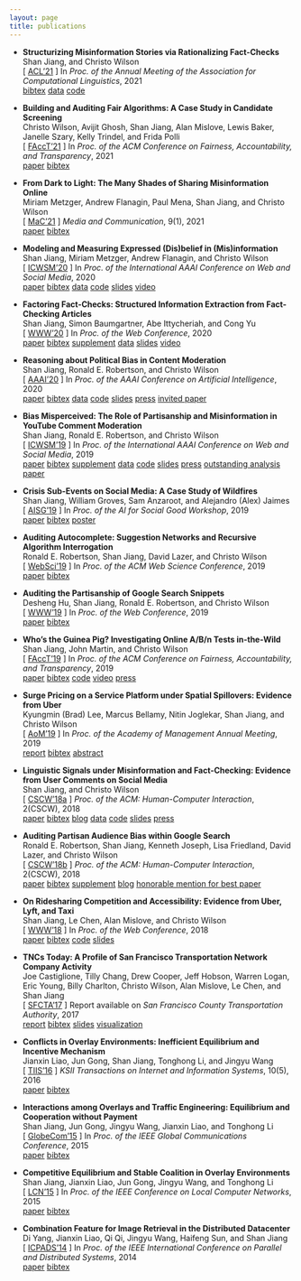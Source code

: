 ```yaml
---
layout: page
title: publications
---
```


* **Structurizing Misinformation Stories via Rationalizing Fact-Checks**  
Shan Jiang, and Christo Wilson  
\[ [ACL’21](acl21_paper.pdf) \]
In *Proc. of the Annual Meeting of the Association for Computational Linguistics*, 2021  
[<span class="label label-grey">bibtex</span>](acl21_bib.txt)
[<span class="label label-grey">data</span>](../resources/#fact-check)
[<span class="label label-grey">code</span>](https://github.com/printfoo/factcheck-acl2021)
<!-- acceptance rate: 714/3350=21.3% [<span class="label label-grey">conference</span>](https://2021.aclweb.org) -->

* **Building and Auditing Fair Algorithms: A Case Study in Candidate Screening**  
Christo Wilson, Avijit Ghosh, Shan Jiang, Alan Mislove, Lewis Baker, Janelle Szary, Kelly Trindel, and Frida Polli  
\[ [FAccT’21](facct21_paper.pdf) \]
In *Proc. of the ACM Conference on Fairness, Accountability, and Transparency*, 2021  
[<span class="label label-grey">paper</span>](facct21_paper.pdf)
[<span class="label label-grey">bibtex</span>](facct21_bib.txt)
<!-- acceptance rate: 82/328=25.0% [<span class="label label-grey">conference</span>](https://facctconference.org/2021/) -->

* **From Dark to Light: The Many Shades of Sharing Misinformation Online**  
Miriam Metzger, Andrew Flanagin, Paul Mena, Shan Jiang, and Christo Wilson  
\[ [MaC’21](mac21_paper.pdf) \]
*Media and Communication*, 9(1), 2021  
[<span class="label label-grey">paper</span>](mac21_paper.pdf)
[<span class="label label-grey">bibtex</span>](mac21_bib.txt)
<!-- [<span class="label label-grey">journal</span>](https://www.cogitatiopress.com/mediaandcommunication) -->

* **Modeling and Measuring Expressed (Dis)belief in (Mis)information**  
Shan Jiang, Miriam Metzger, Andrew Flanagin, and Christo Wilson  
\[ [ICWSM’20](icwsm20_paper.pdf) \]
In *Proc. of the International AAAI Conference on Web and Social Media*, 2020  
[<span class="label label-grey">paper</span>](icwsm20_paper.pdf)
[<span class="label label-grey">bibtex</span>](icwsm20_bib.txt)
[<span class="label label-grey">data</span>](../resources/#misinformation)
[<span class="label label-grey">code</span>](https://github.com/printfoo/misinfo-cscw2018-icwsm2020)
[<span class="label label-grey">slides</span>](icwsm20_slides.pdf)
[<span class="label label-grey">video</span>](https://youtu.be/ZHY1hzJ_F9o)
<!-- acceptance rate: 33/195=16.9% [<span class="label label-grey">conference</span>](https://www.icwsm.org/2020/) -->

* **Factoring Fact-Checks: Structured Information Extraction from Fact-Checking Articles**  
Shan Jiang, Simon Baumgartner, Abe Ittycheriah, and Cong Yu  
\[ [WWW’20](www20_paper.pdf) \]
In *Proc. of the Web Conference*, 2020  
[<span class="label label-grey">paper</span>](www20_paper.pdf)
[<span class="label label-grey">bibtex</span>](www20_bib.txt)
[<span class="label label-grey">supplement</span>](www20_supplement.pdf)
[<span class="label label-grey">data</span>](../resources/#fact-check)
[<span class="label label-grey">slides</span>](www20_slides.pdf)
[<span class="label label-grey">video</span>](https://youtu.be/9Kp9GdItRjs)
<!-- acceptance rate: 217/1,129=19.2% [<span class="label label-grey">conference</span>](https://www2020.thewebconf.org/) -->

* **Reasoning about Political Bias in Content Moderation**  
Shan Jiang, Ronald E. Robertson, and Christo Wilson  
\[ [AAAI’20](aaai20_paper.pdf) \]
In *Proc. of the AAAI Conference on Artificial Intelligence*, 2020  
[<span class="label label-grey">paper</span>](aaai20_paper.pdf)
[<span class="label label-grey">bibtex</span>](aaai20_bib.txt)
[<span class="label label-grey">data</span>](../resources/#content-moderation)
[<span class="label label-grey">code</span>](https://github.com/printfoo/moderation-icwsm2019-aaai2020)
[<span class="label label-grey">slides</span>](aaai20_slides.pdf)
[<span class="label label-grey">press</span>](https://arstechnica.com/science/2020/02/researchers-have-already-tested-googles-algorithms-for-political-bias)
[<span class="label label-brand">invited paper</span>](https://aaai.org/Conferences/AAAI-20/wp-content/uploads/2020/02/AAAI-20-Sister-Track-Schedule.pdf)
<!-- invited to sister conference track: 16/16=100% [<span class="label label-grey">conference</span>](https://aaai.org/Conferences/AAAI-20/) -->

* **Bias Misperceived: The Role of Partisanship and Misinformation in YouTube Comment Moderation**  
Shan Jiang, Ronald E. Robertson, and Christo Wilson  
\[ [ICWSM’19](icwsm19_paper.pdf) \]
In *Proc. of the International AAAI Conference on Web and Social Media*, 2019  
[<span class="label label-grey">paper</span>](icwsm19_paper.pdf)
[<span class="label label-grey">bibtex</span>](icwsm19_bib.txt)
[<span class="label label-grey">supplement</span>](icwsm19_supplement.pdf)
[<span class="label label-grey">data</span>](../resources/#content-moderation)
[<span class="label label-grey">code</span>](https://github.com/printfoo/moderation-icwsm2019-aaai2020)
[<span class="label label-grey">slides</span>](icwsm19_slides.pdf)
[<span class="label label-grey">press</span>](https://arstechnica.com/science/2020/02/researchers-have-already-tested-googles-algorithms-for-political-bias)
[<span class="label label-brand">outstanding analysis paper</span>](https://twitter.com/cerenbudak/status/1138852430928646145)
<!-- 1/238=0.4% --> <!-- acceptance rate: 51/238=21.4% [<span class="label label-grey">conference</span>](https://www.icwsm.org/2019/) -->

* **Crisis Sub-Events on Social Media: A Case Study of Wildfires**  
Shan Jiang, William Groves, Sam Anzaroot, and Alejandro (Alex) Jaimes  
\[ [AISG’19](aisg19_paper.pdf) \]
In *Proc. of the AI for Social Good Workshop*, 2019  
[<span class="label label-grey">paper</span>](aisg19_paper.pdf)
[<span class="label label-grey">bibtex</span>](aisg19_bib.txt)
[<span class="label label-grey">poster</span>](aisg19_poster.pdf)
<!-- oral presentation rate: 10/57=17.5% [<span class="label label-grey">workshop</span>](https://aiforsocialgood.github.io/icml2019/) -->

* **Auditing Autocomplete: Suggestion Networks and Recursive Algorithm Interrogation**  
Ronald E. Robertson, Shan Jiang, David Lazer, and Christo Wilson  
\[ [WebSci’19](websci19_paper.pdf) \]
In *Proc. of the ACM Web Science Conference*, 2019  
[<span class="label label-grey">paper</span>](websci19_paper.pdf)
[<span class="label label-grey">bibtex</span>](websci19_bib.txt)
<!-- acceptance rate: 31/130=23.8% [<span class="label label-grey">conference</span>](http://websci19.webscience.org/) --> 

* **Auditing the Partisanship of Google Search Snippets**  
Desheng Hu, Shan Jiang, Ronald E. Robertson, and Christo Wilson  
\[ [WWW’19](www19_paper.pdf) \]
In *Proc. of the Web Conference*, 2019  
[<span class="label label-grey">paper</span>](www19_paper.pdf)
[<span class="label label-grey">bibtex</span>](www19_bib.txt)
<!-- acceptance rate: 225/1,247=18.0% [<span class="label label-grey">conference</span>](https://www2019.thewebconf.org/) -->

* **Who’s the Guinea Pig? Investigating Online A/B/n Tests in-the-Wild**  
Shan Jiang, John Martin, and Christo Wilson  
\[ [FAccT’19](facct19_paper.pdf) \]
In *Proc. of the ACM Conference on Fairness, Accountability, and Transparency*, 2019  
[<span class="label label-grey">paper</span>](facct19_paper.pdf)
[<span class="label label-grey">bibtex</span>](facct19_bib.txt)
[<span class="label label-grey">code</span>](https://github.com/printfoo/abtest-facct2019)
[<span class="label label-grey">video</span>](https://youtu.be/ZxknxkHiIkM)
[<span class="label label-grey">press</span>](https://www.fastcompany.com/90306916/were-all-being-manipulated-by-a-b-testing-all-the-time)
<!-- acceptance rate: 39/162=24.1% [<span class="label label-grey">conference</span>](https://facctconference.org/2019/) -->

* **Surge Pricing on a Service Platform under Spatial Spillovers: Evidence from Uber**  
Kyungmin (Brad) Lee, Marcus Bellamy, Nitin Joglekar, Shan Jiang, and Christo Wilson  
\[ [AoM’19](ssrn18_paper.pdf) \]
In *Proc. of the Academy of Management Annual Meeting*, 2019  
[<span class="label label-grey">report</span>](ssrn18_paper.pdf)
[<span class="label label-grey">bibtex</span>](ssrn18_bib.txt)
[<span class="label label-grey">abstract</span>](https://journals.aom.org/doi/abs/10.5465/AMBPP.2019.16279abstract)
<!-- [<span class="label label-grey">abstract</span>](https://my.aom.org/program2019/) -->

* **Linguistic Signals under Misinformation and Fact-Checking: Evidence from User Comments on Social Media**  
Shan Jiang, and Christo Wilson  
\[ [CSCW’18a](cscw18a_paper.pdf) \]
*Proc. of the ACM: Human-Computer Interaction*, 2(CSCW), 2018  
[<span class="label label-grey">paper</span>](cscw18a_paper.pdf)
[<span class="label label-grey">bibtex</span>](cscw18a_bib.txt)
[<span class="label label-grey">blog</span>](https://medium.com/acm-cscw/people-get-touchy-about-misinformation-and-about-the-truth-too-9930563d96d8)
[<span class="label label-grey">data</span>](../resources/#misinformation)
[<span class="label label-grey">code</span>](https://github.com/printfoo/misinfo-cscw2018-icwsm2020)
[<span class="label label-grey">slides</span>](cscw18a_slides.pdf)
[<span class="label label-grey">press</span>](https://hopenothate.com/2018/10/21/extremism-is-on-the-ballot)
<!-- acceptance rate: 185/722=25.6% [<span class="label label-grey">journal</span>](https://dl.acm.org/journal/pacmhci) -->

* **Auditing Partisan Audience Bias within Google Search**  
Ronald E. Robertson, Shan Jiang, Kenneth Joseph, Lisa Friedland, David Lazer, and Christo Wilson  
\[ [CSCW’18b](cscw18b_paper.pdf) \]
*Proc. of the ACM: Human-Computer Interaction*, 2(CSCW), 2018  
[<span class="label label-grey">paper</span>](cscw18b_paper.pdf)
[<span class="label label-grey">bibtex</span>](cscw18b_bib.txt)
[<span class="label label-grey">supplement</span>](cscw18b_supplement.pdf)
[<span class="label label-grey">blog</span>](https://medium.com/acm-cscw/is-it-the-algorithms-or-us-96d966aebbdb)
[<span class="label label-brand">honorable mention for best paper</span>](https://medium.com/acm-cscw/announcing-the-best-of-cscw-2018-b98cb91e0f61)
<!-- : 30/1,106=2.7% --> <!-- acceptance rate: 185/722=25.6% [<span class="label label-grey">journal</span>](https://dl.acm.org/journal/pacmhci) -->

* **On Ridesharing Competition and Accessibility: Evidence from Uber, Lyft, and Taxi**  
Shan Jiang, Le Chen, Alan Mislove, and Christo Wilson  
\[ [WWW’18](www18_paper.pdf) \]
In *Proc. of the Web Conference*, 2018  
[<span class="label label-grey">paper</span>](www18_paper.pdf)
[<span class="label label-grey">bibtex</span>](www18_bib.txt)
[<span class="label label-grey">code</span>](https://github.com/printfoo/ridesharing-www2018)
[<span class="label label-grey">slides</span>](www18_slides.pdf)
<!-- acceptance rate: 171/1,155=14.8% [<span class="label label-grey">conference</span>](https://www2018.thewebconf.org/) -->

* **TNCs Today: A Profile of San Francisco Transportation Network Company Activity**  
Joe Castiglione, Tilly Chang, Drew Cooper, Jeff Hobson, Warren Logan, Eric Young, Billy Charlton, Christo Wilson, Alan Mislove, Le Chen, and Shan Jiang  
\[ [SFCTA’17](sfcta17_paper.pdf) \]
Report available on *San Francisco County Transportation Authority*, 2017  
[<span class="label label-grey">report</span>](sfcta17_paper.pdf)
[<span class="label label-grey">bibtex</span>](sfcta17_bib.txt)
[<span class="label label-grey">slides</span>](sfcta17_slides.pdf)
[<span class="label label-grey">visualization</span>](https://tncstoday.sfcta.org)
<!-- [<span class="label label-grey">report</span>](https://www.sfcta.org/projects/tncs-today) -->

* **Conflicts in Overlay Environments: Inefficient Equilibrium and Incentive Mechanism**  
Jianxin Liao, Jun Gong, Shan Jiang, Tonghong Li, and Jingyu Wang  
\[ [TIIS’16](tiis16_paper.pdf) \]
*KSII Transactions on Internet and Information Systems*, 10(5), 2016  
[<span class="label label-grey">paper</span>](tiis16_paper.pdf)
[<span class="label label-grey">bibtex</span>](tiis16_bib.txt)
<!-- [<span class="label label-grey">journal</span>](http://www.itiis.org/) -->

* **Interactions among Overlays and Traffic Engineering: Equilibrium and Cooperation without Payment**  
Shan Jiang, Jun Gong, Jingyu Wang, Jianxin Liao, and Tonghong Li  
\[ [GlobeCom’15](globecom15_paper.pdf) \]
In *Proc. of the IEEE Global Communications Conference*, 2015  
[<span class="label label-grey">paper</span>](globecom15_paper.pdf)
[<span class="label label-grey">bibtex</span>](globecom15_bib.txt)
<!-- acceptance rate: 915/2,614=35.0% [<span class="label label-grey">conference</span>](https://globecom2015.ieee-globecom.org/) -->

* **Competitive Equilibrium and Stable Coalition in Overlay Environments**  
Shan Jiang, Jianxin Liao, Jun Gong, Jingyu Wang, and Tonghong Li  
\[ [LCN’15](lcn15_paper.pdf) \]
In *Proc. of the IEEE Conference on Local Computer Networks*, 2015  
[<span class="label label-grey">paper</span>](lcn15_paper.pdf)
[<span class="label label-grey">bibtex</span>](lcn15_bib.txt)
<!-- acceptance rate: 44/145=30.3% [<span class="label label-grey">conference</span>](https://www.ieeelcn.org/prior/LCN40/) -->

* **Combination Feature for Image Retrieval in the Distributed Datacenter**   
Di Yang, Jianxin Liao, Qi Qi, Jingyu Wang, Haifeng Sun, and Shan Jiang  
\[ [ICPADS’14](icpads14_paper.pdf) \]
In *Proc. of the IEEE International Conference on Parallel and Distributed Systems*, 2014  
[<span class="label label-grey">paper</span>](icpads14_paper.pdf)
[<span class="label label-grey">bibtex</span>](icpads14_bib.txt)
<!-- acceptance rate: 96/322=29.8% [<span class="label label-grey">conference</span>](https://www.computer.org/csdl/proceedings/icpads/2014/12OmNzcxZeM) -->
